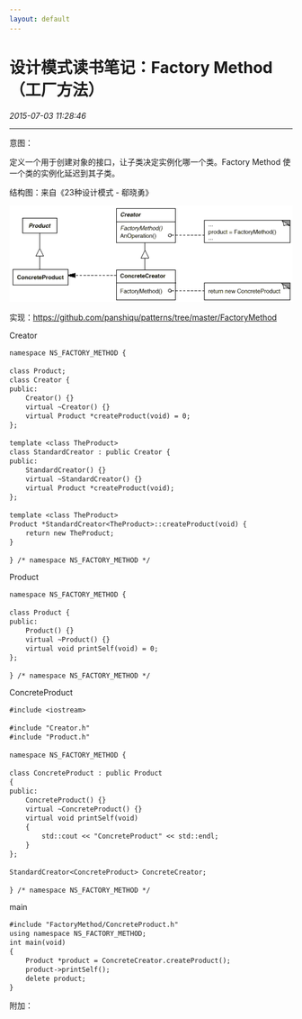 ```yaml
---
layout: default
---
```


# 设计模式读书笔记：Factory Method（工厂方法）
_2015-07-03 11:28:46_

* * *

意图：

定义一个用于创建对象的接口，让子类决定实例化哪一个类。Factory Method 使一个类的实例化延迟到其子类。

结构图：来自《23种设计模式 - 郗晓勇》

![](./img/023_1.png)

实现：https://github.com/panshiqu/patterns/tree/master/FactoryMethod

Creator

```
namespace NS_FACTORY_METHOD {

class Product;
class Creator {
public:
	Creator() {}
	virtual ~Creator() {}
	virtual Product *createProduct(void) = 0;
};

template <class TheProduct>
class StandardCreator : public Creator {
public:
	StandardCreator() {}
	virtual ~StandardCreator() {}
	virtual Product *createProduct(void);
};

template <class TheProduct>
Product *StandardCreator<TheProduct>::createProduct(void) {
	return new TheProduct;
}

} /* namespace NS_FACTORY_METHOD */
```

Product

```
namespace NS_FACTORY_METHOD {

class Product {
public:
	Product() {}
	virtual ~Product() {}
	virtual void printSelf(void) = 0;
};

} /* namespace NS_FACTORY_METHOD */
```

ConcreteProduct

```
#include <iostream>

#include "Creator.h"
#include "Product.h"

namespace NS_FACTORY_METHOD {

class ConcreteProduct : public Product
{
public:
	ConcreteProduct() {}
	virtual ~ConcreteProduct() {}
	virtual void printSelf(void)
	{
		std::cout << "ConcreteProduct" << std::endl;
	}
};

StandardCreator<ConcreteProduct> ConcreteCreator;

} /* namespace NS_FACTORY_METHOD */
```

main

```
#include "FactoryMethod/ConcreteProduct.h"
using namespace NS_FACTORY_METHOD;
int main(void)
{
	Product *product = ConcreteCreator.createProduct();
	product->printSelf();
	delete product;
}
```

附加：

